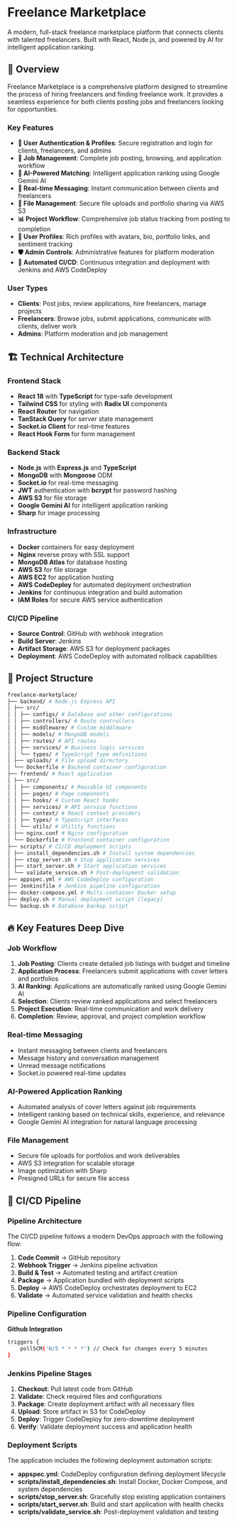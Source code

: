 # Freelance Marketplace

A modern, full-stack freelance marketplace platform that connects clients with talented freelancers. Built with React, Node.js, and powered by AI for intelligent application ranking.

## 🌟 Overview

Freelance Marketplace is a comprehensive platform designed to streamline the process of hiring freelancers and finding freelance work. It provides a seamless experience for both clients posting jobs and freelancers looking for opportunities.

### Key Features

- **🔐 User Authentication & Profiles**: Secure registration and login for clients, freelancers, and admins
- **💼 Job Management**: Complete job posting, browsing, and application workflow
- **🤖 AI-Powered Matching**: Intelligent application ranking using Google Gemini AI
- **💬 Real-time Messaging**: Instant communication between clients and freelancers
- **📁 File Management**: Secure file uploads and portfolio sharing via AWS S3
- **📊 Project Workflow**: Comprehensive job status tracking from posting to completion
- **👤 User Profiles**: Rich profiles with avatars, bio, portfolio links, and sentiment tracking
- **🛡️ Admin Controls**: Administrative features for platform moderation
- **🚀 Automated CI/CD**: Continuous integration and deployment with Jenkins and AWS CodeDeploy

### User Types

- **Clients**: Post jobs, review applications, hire freelancers, manage projects
- **Freelancers**: Browse jobs, submit applications, communicate with clients, deliver work
- **Admins**: Platform moderation and job management

## 🏗️ Technical Architecture

### Frontend Stack
- **React 18** with **TypeScript** for type-safe development
- **Tailwind CSS** for styling with **Radix UI** components
- **React Router** for navigation
- **TanStack Query** for server state management
- **Socket.io Client** for real-time features
- **React Hook Form** for form management

### Backend Stack
- **Node.js** with **Express.js** and **TypeScript**
- **MongoDB** with **Mongoose** ODM
- **Socket.io** for real-time messaging
- **JWT** authentication with **bcrypt** for password hashing
- **AWS S3** for file storage
- **Google Gemini AI** for intelligent application ranking
- **Sharp** for image processing

### Infrastructure
- **Docker** containers for easy deployment
- **Nginx** reverse proxy with SSL support
- **MongoDB Atlas** for database hosting
- **AWS S3** for file storage
- **AWS EC2** for application hosting
- **AWS CodeDeploy** for automated deployment orchestration
- **Jenkins** for continuous integration and build automation
- **IAM Roles** for secure AWS service authentication

### CI/CD Pipeline
- **Source Control**: GitHub with webhook integration
- **Build Server**: Jenkins
- **Artifact Storage**: AWS S3 for deployment packages
- **Deployment**: AWS CodeDeploy with automated rollback capabilities

## 📁 Project Structure
```bash
freelance-marketplace/
├── backend/ # Node.js Express API
│ ├── src/
│ │ ├── configs/ # Database and other configurations
│ │ ├── controllers/ # Route controllers
│ │ ├── middleware/ # Custom middleware
│ │ ├── models/ # MongoDB models
│ │ ├── routes/ # API routes
│ │ ├── services/ # Business logic services
│ │ └── types/ # TypeScript type definitions
│ ├── uploads/ # File upload directory
│ └── Dockerfile # Backend container configuration
├── frontend/ # React application
│ ├── src/
│ │ ├── components/ # Reusable UI components
│ │ ├── pages/ # Page components
│ │ ├── hooks/ # Custom React hooks
│ │ ├── services/ # API service functions
│ │ ├── context/ # React context providers
│ │ ├── types/ # TypeScript interfaces
│ │ └── utils/ # Utility functions
│ ├── nginx.conf # Nginx configuration
│ └── Dockerfile # Frontend container configuration
├── scripts/ # CI/CD deployment scripts
│ ├── install_dependencies.sh # Install system dependencies
│ ├── stop_server.sh # Stop application services
│ ├── start_server.sh # Start application services
│ └── validate_service.sh # Post-deployment validation
├── appspec.yml # AWS CodeDeploy configuration
├── Jenkinsfile # Jenkins pipeline configuration
├── docker-compose.yml # Multi-container Docker setup
├── deploy.sh # Manual deployment script (legacy)
└── backup.sh # Database backup script
```
## 🔥 Key Features Deep Dive

### Job Workflow
1. **Job Posting**: Clients create detailed job listings with budget and timeline
2. **Application Process**: Freelancers submit applications with cover letters and portfolios
3. **AI Ranking**: Applications are automatically ranked using Google Gemini AI
4. **Selection**: Clients review ranked applications and select freelancers
5. **Project Execution**: Real-time communication and work delivery
6. **Completion**: Review, approval, and project completion workflow

### Real-time Messaging
- Instant messaging between clients and freelancers
- Message history and conversation management
- Unread message notifications
- Socket.io powered real-time updates

### AI-Powered Application Ranking
- Automated analysis of cover letters against job requirements
- Intelligent ranking based on technical skills, experience, and relevance
- Google Gemini AI integration for natural language processing

### File Management
- Secure file uploads for portfolios and work deliverables
- AWS S3 integration for scalable storage
- Image optimization with Sharp
- Presigned URLs for secure file access

## 🚀 CI/CD Pipeline

### Pipeline Architecture
The CI/CD pipeline follows a modern DevOps approach with the following flow:

1. **Code Commit** → GitHub repository
2. **Webhook Trigger** → Jenkins pipeline activation
3. **Build & Test** → Automated testing and artifact creation
4. **Package** → Application bundled with deployment scripts
5. **Deploy** → AWS CodeDeploy orchestrates deployment to EC2
6. **Validate** → Automated service validation and health checks

### Pipeline Configuration
**Github Integration**
```bash
triggers {
    pollSCM('H/5 * * * *') // Check for changes every 5 minutes
}
```
### Jenkins Pipeline Stages
1. **Checkout**: Pull latest code from GitHub
2. **Validate**: Check required files and configurations
3. **Package**: Create deployment artifact with all necessary files
4. **Upload**: Store artifact in S3 for CodeDeploy
5. **Deploy**: Trigger CodeDeploy for zero-downtime deployment
6. **Verify**: Validate deployment success and application health

### Deployment Scripts
The application includes the following deployment automation scripts:
- **appspec.yml**: CodeDeploy configuration defining deployment lifecycle
- **scripts/install_dependencies.sh**: Install Docker, Docker Compose, and system dependencies
- **scripts/stop_server.sh**: Gracefully stop existing application containers
- **scripts/start_server.sh**: Build and start application with health checks
- **scripts/validate_service.sh**: Post-deployment validation and testing
